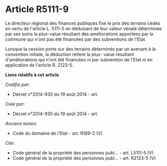 # Article R5111-9

Le directeur régional des finances publiques fixe le prix des terrains cédés en vertu de l'article L. 5111-5 en déduisant de
leur valeur vénale déterminée par ses soins la plus-value résultant des améliorations apportées par la commune qui n'ont pas
été financées par des subventions de l'Etat.

Lorsque la cession porte sur des terrains déterminés par un avenant à la convention initiale, la déduction retient la plus-
value résultant d'améliorations qui n'ont été financées ni par subvention de l'Etat ni en application de l'article R. 2123-5.

**Liens relatifs à cet article**

_Codifié par_:

  - Décret n°2014-930 du 19 août 2014 - art.

_Créé par_:

  - Décret n°2014-930 du 19 août 2014 - art.

_Anciens textes_:

  - Code du domaine de l'Etat - art. R169-2 (V)

_Cite_:

  - Code général de la propriété des personnes publ... - art. L5111-5 (V)
  - Code général de la propriété des personnes publ... - art. R2123-5 (V)
